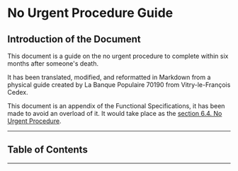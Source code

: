 # No Urgent Procedure Guide <!-- omit in toc -->

## Introduction of the Document <!-- omit in toc -->

This document is a guide on the no urgent procedure to complete within six months after someone's death.

It has been translated, modified, and reformatted in Markdown from a physical guide created by La Banque Populaire 70190 from Vitry-le-François Cedex.

This document is an appendix of the Functional Specifications, it has been made to avoid an overload of it. It would take place as the [section 6.4. No Urgent Procedure](../functionalSpecifications.md#64-no-urgent-procedure-within-six-months-after-death).

---

## Table of Contents <!-- omit in toc -->

<!-- TODO: Auto-generate toc. -->

---

<!-- TODO: Copy paste non urgent procedure section in there and adapt it to this document (changing headings, etc.) -->
<!-- TODO: Complete this section following the guide. -->
